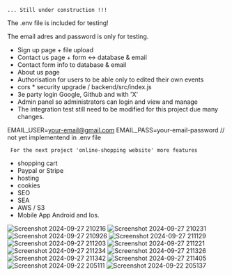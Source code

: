 ```... Still under construction !!!```


The .env file is included for testing!

The email adres and password is only for testing.

- Sign up    page + file upload
- Contact us page  + form <-> database & email
- Contact form info to database & email 
- About us   page
- Authorisation for users to be able only to edited their own events
- cors    *       security upgrade / backend/src/index.js
- 3e party login Google, Github and with 'X'
- Admin panel so administrators can login and view and manage
- The integration test still need to be modified for this project due many changes. 


EMAIL_USER=your-email@gmail.com
EMAIL_PASS=your-email-password    // not yet implementend in .env file


``` For the next project 'online-shopping website' more features```

- shopping cart 
- Paypal or Stripe
- hosting
- cookies
- SEO
- SEA
- AWS / S3
- Mobile App Android and Ios.



![Screenshot 2024-09-27 210216](https://github.com/user-attachments/assets/c9d631eb-46d1-4921-bf03-5148fb14fce3)
![Screenshot 2024-09-27 210231](https://github.com/user-attachments/assets/7403b718-1b5d-46b9-9e09-a5799d6a81bb)
![Screenshot 2024-09-27 210926](https://github.com/user-attachments/assets/06c3d9eb-f17d-4d48-b41e-5e92ffcc86a2)
![Screenshot 2024-09-27 211129](https://github.com/user-attachments/assets/9b2f7bab-23b2-4475-9632-992f9ab0d865)
![Screenshot 2024-09-27 211203](https://github.com/user-attachments/assets/a3f2e4f2-9264-473c-8cb8-0adedd6b68d3)
![Screenshot 2024-09-27 211221](https://github.com/user-attachments/assets/fe47a9d4-983b-4bdf-abad-6b0be9a38e82)
![Screenshot 2024-09-27 211234](https://github.com/user-attachments/assets/9c11d69b-d576-4d48-b8f1-feb5128971b4)
![Screenshot 2024-09-27 211326](https://github.com/user-attachments/assets/edfd860b-c86d-4710-beb7-9b357a5107a8)
![Screenshot 2024-09-27 211342](https://github.com/user-attachments/assets/feff37f3-9648-46b9-a9a9-10e58319cde5)
![Screenshot 2024-09-27 211405](https://github.com/user-attachments/assets/c4ea982d-6786-47d9-9c85-6d6e1f489821)
![Screenshot 2024-09-22 205111](https://github.com/user-attachments/assets/db3b1e24-04f4-40c1-9195-ab334854cc2d)
![Screenshot 2024-09-22 205137](https://github.com/user-attachments/assets/7f56d3cf-b3fa-49aa-83d2-7a2a56e305f9)
